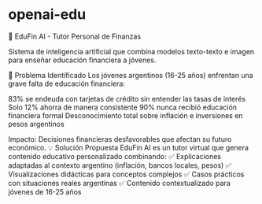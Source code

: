 # openai-edu

🏦 EduFin AI - Tutor Personal de Finanzas

Sistema de inteligencia artificial que combina modelos texto-texto e imagen para enseñar educación financiera a jóvenes.

🎯 Problema Identificado
Los jóvenes argentinos (16-25 años) enfrentan una grave falta de educación financiera:

83% se endeuda con tarjetas de crédito sin entender las tasas de interés
Solo 12% ahorra de manera consistente
90% nunca recibió educación financiera formal
Desconocimiento total sobre inflación e inversiones en pesos argentinos

Impacto: Decisiones financieras desfavorables que afectan su futuro económico.
💡 Solución Propuesta
EduFin AI es un tutor virtual que genera contenido educativo personalizado combinando:
✅ Explicaciones adaptadas al contexto argentino (inflación, bancos locales, pesos)
✅ Visualizaciones didácticas para conceptos complejos
✅ Casos prácticos con situaciones reales argentinas
✅ Contenido contextualizado para jóvenes de 16-25 años
